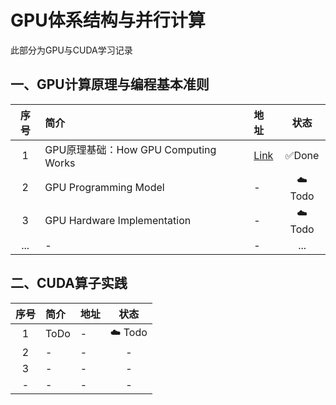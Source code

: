 # GPU体系结构与并行计算

此部分为GPU与CUDA学习记录

## 一、GPU计算原理与编程基本准则

| 序号 | 简介       | 地址 | 状态|
|:---:|:---- |:--- |:---:| 
| 1 | GPU原理基础：How GPU Computing Works |[Link](./GPU_00.md)| ✅Done|
| 2 |GPU Programming Model|-| ☁️ Todo|
| 3 |GPU Hardware Implementation|-| ☁️ Todo|
| ... |-|-| ...|


## 二、CUDA算子实践

| 序号 | 简介       | 地址 | 状态|
|:---:|:---- |:--- |:---:| 
| 1 | ToDo| -|☁️ Todo|
| 2 |-|-| -|
| 3 |-|-| -|
| - |-|-| -|